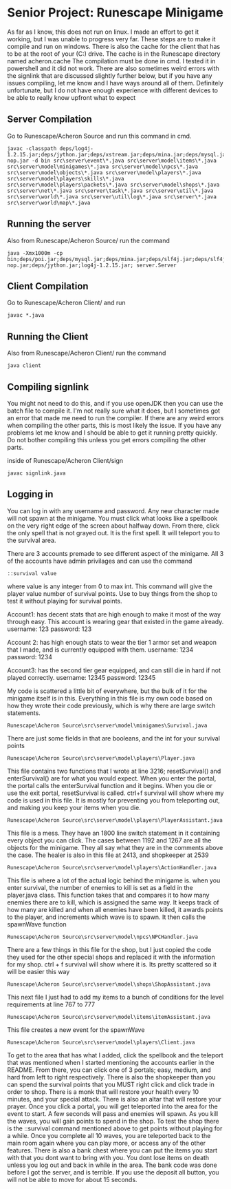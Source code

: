 # Senior Project: Runescape Minigame

As far as I know, this does not run on linux. I made an effort to get it working, but I was unable to progress very far. These steps are to make it compile and run on windows. There is also the cache for the client that has to be at the root of your (C:) drive. The cache is in the Runescape directory named acheron.cache The compilation must be done in cmd. I tested it in powershell and it did not work. There are also sometimes weird errors with the signlink that are discussed slightly further below, but if you have any issues compiling, let me know and I have ways around all of them. Definitely unfortunate, but I do not have enough experience with different devices to be able to really know upfront what to expect



## Server Compilation
Go to Runescape/Acheron Source and run this command in cmd. 
```    
javac -classpath deps/log4j-1.2.15.jar;deps/jython.jar;deps/xstream.jar;deps/mina.jar;deps/mysql.jar;deps/poi.jar;deps/slf4j.jar;deps/slf4j-nop.jar -d bin src\server\event\*.java src\server\model\items\*.java src\server\model\minigames\*.java src\server\model\npcs\*.java src\server\model\objects\*.java src\server\model\players\*.java src\server\model\players\skills\*.java src\server\model\players\packets\*.java src\server\model\shops\*.java src\server\net\*.java src\server\task\*.java src\server\util\*.java src\server\world\*.java src\server\util\log\*.java src\server\*.java src\server\world\map\*.java
```

## Running the server
Also from Runescape/Acheron Source/ run the command

```
java -Xmx1000m -cp bin;deps/poi.jar;deps/mysql.jar;deps/mina.jar;deps/slf4j.jar;deps/slf4j-nop.jar;deps/jython.jar;log4j-1.2.15.jar; server.Server
```

## Client Compilation

 Go to Runescape/Acheron Client/ and run

```
javac *.java
```

## Running the Client

Also from Runescape/Acheron Client/ run the command

```
java client
```

## Compiling signlink

You might not need to do this, and if you use openJDK then you can use the batch file to compile it. I'm not really sure what it does, but I sometimes got an error that made me need to run the compiler. If there are any weird errors when compiling the other parts, this is most likely the issue. If you have any problems let me know and I should be able to get it running pretty quickly. Do not bother compiling this unless you get errors compiling the other parts.

inside of Runescape/Acheron Client/sign 

```
javac signlink.java
```

## Logging in

You can log in with any username and password. Any new character made will not spawn at the minigame. You must click what looks like a spellbook on the very right edge of the screen about halfway down. From there, click the only spell that is not grayed out. It is the first spell. It will teleport you to the survival area.

There are 3 accounts premade to see different aspect of the minigame. All 3 of the accounts have admin privilages and can use the command 
```
::survival value
```
where value is any integer from 0 to max int. This command will give the player value number of survival points. Use to buy things from the shop to test it without playing for survival points.

Account1: has decent stats that are high enough to make it most of the way through easy. This account is wearing gear that existed in the game already.
username: 123
password: 123

Account 2: has high enough stats to wear the tier 1 armor set and weapon that I made, and is currently equipped with them.
username: 1234
password: 1234

Account3: has the second tier gear equipped, and can still die in hard if not played correctly.
username: 12345
password: 12345

My code is scattered a little bit of everywhere, but the bulk of it for the minigame itself is in this.
Everything in this file is my own code based on how they wrote their code previously, which is why there are large switch statements.
```
Runescape\Acheron Source\src\server\model\minigames\Survival.java
```

There are just some fields in that are booleans, and the int for your survival points
```
Runescape\Acheron Source\src\server\model\players\Player.java
```

This file contains two functions that I wrote at line 3216; resetSurvival() and enterSurvival() are for what you would expect. When you enter the portal, the portal calls the enterSurvival function and it begins. When you die or use the exit portal, resetSurvival is called. ctrl+f survival will show where my code is used in this file. It is mostly for preventing you from teleporting out, and making you keep your items when you die.
```
Runescape\Acheron Source\src\server\model\players\PlayerAssistant.java
```

This file is a mess. They have an 1800 line switch statement in it containing every object you can click. The cases between 1192 and 1267 are all the objects for the minigame. They all say what they are in the comments above the case. The healer is also in this file at 2413, and shopkeeper at 2539
```
Runescape\Acheron Source\src\server\model\players\ActionHandler.java
```

This file is where a lot of the actual logic behind the minigame is. when you enter survival, the number of enemies to kill is set as a field in the player.java class. This function takes that and compares it to how many enemies there are to kill, which is assigned the same way. It keeps track of how many are killed and when all enemies have been killed, it awards points to the player, and increments which wave is to spawn. It then calls the spawnWave function 
```
Runescape\Acheron Source\src\server\model\npcs\NPCHandler.java
```

There are a few things in this file for the shop, but I just copied the code they used for the other special shops and replaced it with the information for my shop. ctrl + f survival will show where it is. Its pretty scattered so it will be easier this way
```
Runescape\Acheron Source\src\server\model\shops\ShopAssistant.java
```

This next file I just had to add my items to a bunch of conditions for the level requirements at line 767 to 777
```
Runescape\Acheron Source\src\server\model\items\itemAssistant.java
```

This file creates a new event for the spawnWave
```
Runescape\Acheron Source\src\server\model\players\Client.java
```

To get to the area that has what I added, click the spellbook and the teleport that was mentioned when I started mentioning the accounts earlier in the README. From there, you can click one of 3 portals; easy, medium, and hard from left to right respectively. There is also the shopkeeper than you can spend the survival points that you MUST right click and click trade in order to shop. There is a monk that will restore your health every 10 minutes, and your special attack. There is also an altar that will restore your prayer. Once you click a portal, you will get teleported into the area for the event to start. A few seconds will pass and enemies will spawn. As you kill the waves, you will gain points to spend in the shop. To test the shop there is the ::survival command mentioned above to get points without playing for a while. Once you complete all 10 waves, you are teleported back to the main room again where you can play more, or access any of the other features. There is also a bank chest where you can put the items you start with that you dont want to bring with you. You dont lose items on death unless you log out and back in while in the area. The bank code was done before I got the server, and is terrible. If you use the deposit all button, you will not be able to move for about 15 seconds.

